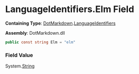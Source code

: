 # LanguageIdentifiers\.Elm Field

**Containing Type**: [DotMarkdown](../../README.md)\.[LanguageIdentifiers](../README.md)

**Assembly**: DotMarkdown\.dll

```csharp
public const string Elm = "elm"
```

### Field Value

System\.[String](https://docs.microsoft.com/en-us/dotnet/api/system.string)